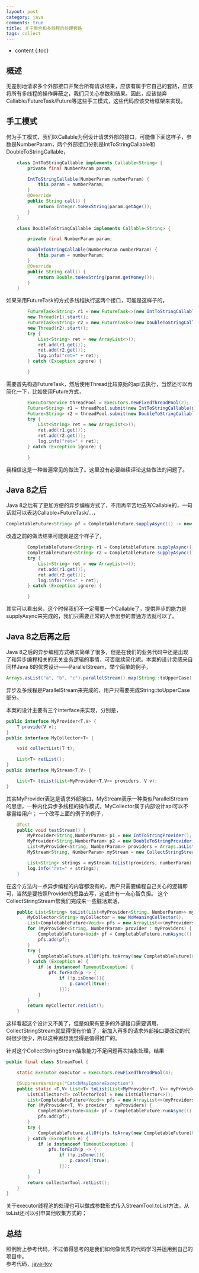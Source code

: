 ```yaml
---
layout: post
category: java
comments: true
title: 关于聚合和多线程的处理套路
tags: collect
---
```

* content
{:toc}

## 概述
无差别地请求多个外部接口并聚合所有请求结果，应该有属于它自己的套路，应该将所有多线程的操作屏蔽之，我们只关心参数和结果。因此，应该抛弃Callable/FutureTask/Future等这些手工模式，这些代码应该交给框架来实现。

## 手工模式
何为手工模式，我们以Callable为例设计请求外部的接口，可能像下面这样子，参数是NumberParam，两个外部接口分别是IntToStringCallable和DoubleToStringCallable，
```java
    class IntToStringCallable implements Callable<String> {
        private final NumberParam param;

        IntToStringCallable(NumberParam numberParam) {
            this.param = numberParam;
        }
        @Override
        public String call() {
            return Integer.toHexString(param.getAge());
        }
    }

    class DoubleToStringCallable implements Callable<String> {

        private final NumberParam param;

        DoubleToStringCallable(NumberParam numberParam) {
            this.param = numberParam;
        }
        @Override
        public String call() {
            return Double.toHexString(param.getMoney());
        }
    }
```
如果采用FutureTask的方式多线程执行这两个接口，可能是这样子的，
```java
        FutureTask<String> r1 = new FutureTask<>(new IntToStringCallable(numberParam));
        new Thread(r1).start();
        FutureTask<String> r2 = new FutureTask<>(new DoubleToStringCallable(numberParam));
        new Thread(r2).start();
        try {
            List<String> ret = new ArrayList<>();
            ret.add(r1.get());
            ret.add(r2.get());
            log.info("ret=" + ret);
        } catch (Exception ignore) {

        }
```
需要首先构造FutureTask，然后使用Thread比较原始的api去执行，当然还可以再简化一下，比如使用Future方式，
```java
        ExecutorService threadPool = Executors.newFixedThreadPool(2);
        Future<String> r1 = threadPool.submit(new IntToStringCallable(numberParam));
        Future<String> r2 = threadPool.submit(new DoubleToStringCallable(numberParam));
        try {
            List<String> ret = new ArrayList<>();
            ret.add(r1.get());
            ret.add(r2.get());
            log.info("ret=" + ret);
        } catch (Exception ignore) {

        }
```
我相信这是一种普遍常见的做法了。这里没有必要继续评论这些做法的问题了。

## Java 8之后
Java 8之后有了更加方便的异步编程方式了，不用再辛苦地去写Callable的，一句话就可以表达Callable+FutureTask/...，
```java
CompletableFuture<String> pf = CompletableFuture.supplyAsync(() -> new IntToStringCallable(numberParam).call());
```
改造之前的做法结果可能就是这个样子了，
```java
        CompletableFuture<String> r1 = CompletableFuture.supplyAsync(() -> new IntToStringCallable(numberParam).call());
        CompletableFuture<String> r2 = CompletableFuture.supplyAsync(() -> new DoubleToStringCallable(numberParam).call());
        try {
            List<String> ret = new ArrayList<>();
            ret.add(r1.get());
            ret.add(r2.get());
            log.info("ret=" + ret);
        } catch (Exception ignore) {

        }
```
其实可以看出来，这个时候我们不一定需要一个Callable了，提供异步的能力是supplyAsync来完成的，我们只需要正常的入参出参的普通方法就可以了。

## Java 8之后再之后
Java 8之后的异步编程方式确实简单了很多，但是在我们的业务代码中还是出现了和异步编程相关的无关业务逻辑的事情，可否继续简化呢。本案的设计灵感来自同样Java 8的优秀设计——ParallelStream，举个简单的例子，

```java
Arrays.asList("a", "b", "c").parallelStream().map(String::toUpperCase).collect(Collectors.toList());
```
异步及多线程是ParallelStream来完成的，用户只需要完成String::toUpperCase部分。

本案的设计主要有三个interface来实现，分别是，
```java
public interface MyProvider<T,V> {
    T provide(V v);
}
public interface MyCollector<T> {

    void collectList(T t);

    List<T> retList();
}
public interface MyStream<T,V> {

    List<T> toList(List<MyProvider<T,V>> providers, V v);
}
```
其实MyProvider表达是请求外部接口，MyStream表示一种类似ParallelStream的思想，一种内化异步多线程的操作模式，MyCollector属于内部设计api可以不暴露给用户；
一个改写上面的例子的例子，

```java
    @Test
    public void testStream() {
        MyProvider<String,NumberParam> p1 = new IntToStringProvider();
        MyProvider<String,NumberParam> p2 = new DoubleToStringProvider();
        List<MyProvider<String, NumberParam>> providers = Arrays.asList(p1, p2);
        MyStream<String, NumberParam> myStream = new CollectStringStream();

        List<String> strings = myStream.toList(providers, numberParam);
        log.info("ret=" + strings);
    }

```
在这个方法内一点异步编程的内容都没有的，用户只需要编程自己关心的逻辑即可，当然是要按照Provider的思路去写，这或许有一点心智负担。
这个CollectStringStream帮我们完成来一些脏活累活，
```java
    public List<String> toList(List<MyProvider<String, NumberParam>> myProviders, NumberParam param) {
        MyCollector<String> myCollector = new NoMeaningCollector();
        List<CompletableFuture<Void>> pfs = new ArrayList<>(myProviders.size());
        for (MyProvider<String, NumberParam> provider : myProviders) {
            CompletableFuture<Void> pf = CompletableFuture.runAsync(() -> myCollector.collectList(provider.provide(param)), executor);
            pfs.add(pf);
        }
        try {
            CompletableFuture.allOf(pfs.toArray(new CompletableFuture[0])).get(3, TimeUnit.SECONDS);
        } catch (Exception e) {
            if (e instanceof TimeoutException) {
                pfs.forEach(p -> {
                    if (!p.isDone()){
                        p.cancel(true);
                    }});
            }
        }
        return myCollector.retList();
    }
```
这样看起这个设计又不美了，但是如果有更多的外部接口需要调用，CollectStringStream就显得很有价值了，新加入再多的请求外部接口要改动的代码很少很少，所以这种思想我觉得是值得推广的。


针对这个CollectStringStream抽象能力不足问题再次抽象处理，结果
```java
public final class StreamTool {

    static Executor executor = Executors.newFixedThreadPool(4);

    @SuppressWarnings("CatchMayIgnoreException")
    public static <T,V> List<T> toList(List<MyProvider<T, V>> myProviders, V v) {
        ListCollector<T> collectorTool = new ListCollector<>();
        List<CompletableFuture<Void>> pfs = new ArrayList<>(myProviders.size());
        for (MyProvider<T, V> provider : myProviders) {
            CompletableFuture<Void> pf = CompletableFuture.runAsync(() -> collectorTool.collectList(provider.provide(v)), executor);
            pfs.add(pf);
        }
        try {
            CompletableFuture.allOf(pfs.toArray(new CompletableFuture[0])).get(3, TimeUnit.SECONDS);
        } catch (Exception e) {
            if (e instanceof TimeoutException) {
                pfs.forEach(p -> {
                    if (!p.isDone()){
                        p.cancel(true);
                    }});
            }
        }
        return collectorTool.retList();
    }
}
```
关于executor线程池的处理也可以做成参数形式传入StreamTool.toList方法，从toList还可以引申其他收集方式的；

## 总结
照例附上参考代码，不过值得思考的是我们如何像优秀的代码学习并运用到自己的项目中。  
参考代码，[java-toy](https://github.com/honwhy/java-toy)
